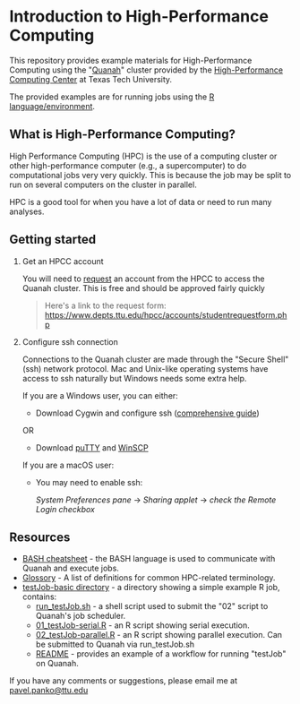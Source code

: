 # Introduction to High-Performance Computing 
This repository provides example materials for High-Performance Computing using the "[Quanah](https://www.depts.ttu.edu/hpcc/operations/equipment.php)" cluster provided by the [High-Performance Computing Center](https://www.depts.ttu.edu/hpcc/) at Texas Tech University.

The provided examples are for running jobs using the [R language/environment](https://www.r-project.org/about.html). 

## What is High-Performance Computing? 
High Performance Computing (HPC) is the use of a computing cluster or other high-performance computer (e.g., a supercomputer) to do computational jobs very very quickly. This is because the job may be split to run on several computers on the cluster in parallel.   

HPC is a good tool for when you have a lot of data or need to run many analyses. 

## Getting started 

1. Get an HPCC account

    You will need to [request](https://www.depts.ttu.edu/hpcc/accounts/facultyrequest.php) an account from the HPCC to access the Quanah cluster. This is free and should be approved fairly quickly 

   > Here's a link to the request form: 
https://www.depts.ttu.edu/hpcc/accounts/studentrequestform.php
 
2. Configure ssh connection

    Connections to the Quanah cluster are made through the "Secure Shell" (ssh) network protocol. Mac and Unix-like operating systems have access to ssh naturally but Windows needs some extra help.   
 
   If you are a Windows user, you can either:
      * Download Cygwin and configure ssh ([comprehensive guide](https://docs.oracle.com/cd/E24628_01/install.121/e22624/preinstall_req_cygwin_ssh.htm#EMBSC150)) 

      OR

      * Download [puTTY](https://www.putty.org/) and [WinSCP](https://winscp.net/eng/download.php)
 
   If you are a macOS user: 
      * You may need to enable ssh: 
      
          *System Preferences pane* → *Sharing applet* → *check the Remote Login checkbox*

## Resources 

* [BASH cheatsheet](https://github.com/ppanko/intro-to-hpc/blob/master/BASH-cheatsheet.md) - the BASH language is used to communicate with Quanah and execute jobs. 
* [Glossory]() - A list of definitions for common HPC-related terminology. 
* [testJob-basic directory]() - a directory showing a simple example R job, contains: 
    * [run_testJob.sh]() - a shell script used to submit the "02" script to Quanah's job scheduler. 
    * [01_testJob-serial.R]() - an R script showing serial execution. 
    * [02_testJob-parallel.R]() - an R script showing parallel execution. Can be submitted to Quanah via run_testJob.sh
    * [README]() - provides an example of a workflow for running "testJob" on Quanah. 
    
If you have any comments or suggestions, please email me at pavel.panko@ttu.edu
